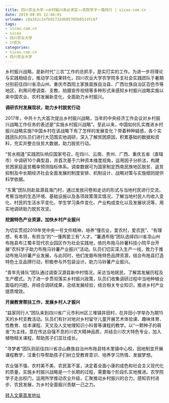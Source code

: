 ```yaml
---
title: 四川农业大学->乡村振兴务必求实——农院学子一路同行 | sicau.com.cn
date: 2019-08-05 12:44:01
urlname: c0a162c1efb91732d605705b051dfc6f
tags: 
- sicau.com.cn
- sicau
- 四川农业大学
- 川农大
categories:
- sicau.com.cn
- 四川农业大学
---
```



乡村振兴战略，是新时代“三农”工作的总抓手，是实打实的工作。为进一步将理论与实践相结合，推动学习成果转化，四川农业大学农学院多支社会实践团队于暑期分别前往四川省凉山州、重庆市酉阳土家族苗族自治县、广西壮族自治区百色市等地区，利用问卷调查、支教、拍摄宣传视频等多种形式来感知乡村振兴战略实施以来中国农业、农村发展新变化，全面助力乡村振兴。

**调研农村发展现状，助力乡村脱贫行动**

2017年，中共十九大首次提出乡村振兴战略，当年的中央经济工作会议对乡村振兴战略工作任务的表述是“实施乡村振兴战略”。至此以来，中国如何扎实推进乡村振兴战略实施?中国乡村在该战略下有了怎样的发展变化？带着种种疑惑，各个实践团队的队员们进行大范围实地调研，深入了解贫困原因，积累基础的数据和资料，充实并整合扶贫大数据，助力脱贫行动。

“贫水相逢”实践团队响应国家号召，在四川、云南、贵州、广西、重庆五省（直辖市）中调研10个典型县，并首次基于六种资本维度视角，运用因子分析法，构建贫困家庭返贫概率预测指标体系。调查数据可为国家制定西南民族地区脱贫、返贫抑制及中长期经济社会全面发展的制度安排、机制设计、战略对策与实施细则提供科学依据。

“东篱”团队则赴盐源县海门村，通过发放问卷和走访的形式与当地村民进行交流，考察当地的生态环境、基础设施以及各项政策落实情况，了解当地村民人均收入变化、村民的生活水平变化、学生学习条件变化、产业构成变化以及发展状况等，用实地调研助力脱贫攻坚。

**挖掘特色产业资源，加快乡村产业振兴**

为切实贯彻2019年党中央一号文件精神，培养“懂农业，爱农村，爱农民”、“有理想，有本领，有担当”的“一懂两爱三有”人才。“薯遇布拖”团队选择四川省凉山州布拖县布江蜀丰现代农业园区作为社会实践地，依托布拖马铃薯科技小院平台开展“农科学子助力布拖马铃薯产业振兴”活动。队员们切实深入生产一线，致力于推动布拖马铃薯产业发展，与此同时，他们发掘布拖特色品牌资源，结合布拖县打造特色土豆品牌行动，积极参与外包装设计。助力马铃薯产业振兴。

“青年先锋队”团队通过调查汉源县新中村情况，采访当地居民，了解其发展历程及生产模式。为了进一步贯彻落实乡村振兴政策，队员们收集调研过程中当地种植业面临的问题，并结合调研成果，总结发展经验，结合相关专业知识，推进乡村产业提质增效。

**开展****教育帮扶****工作，****发展乡村****人才振兴**

“益家同行人”团队来到四川省广元市利州区三堆镇井田村，在井田小学举办为期15天的乡村支教活动。队员们有针对地对乡村留守儿童开展艺术体验课、趣味体育、性教育、绘本课程、天文及人文地理知识小科普等课程的教学。以“一颗种子的萌发”为主线，意在传达自强不息的川农大精神品质，并结合川农大特色专业，加入植物相关课程，帮助孩子们茁壮成长。

“寻梦者”团队则前往四川省凉山彝族自治州布拖县特木里镇中心校，因地制宜开展课程教学，注重引导帮助孩子们树立受教育意识、培养学习热情、发掘梦想。

农业强不强、农村美不美、农民富不富，决定着全面小康的成色和社会主义现代化的质量，实施乡村振兴战略是一个长期的过程，需要每个阶段扎实地推进。农学院学子走出校门，运用所学推动农业升级，汇聚推动乡村振兴的合力，感知农村进步、农民发展，为乡村全面振兴贡献一己之力。





[转入文章首发地址](https://news.sicau.edu.cn/info/1078/52729.htm)
